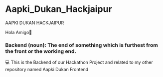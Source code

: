 # Aapki_Dukan_Hackjaipur
AAPKI DUKAN HACKJAIPUR

Hola Amigo👋

### Backend (noun): The end of something which is furthest from the front or the working end.
💻 This is the Backend of our Hackathon Project and related to my other repository named Aapki Dukan Frontend


